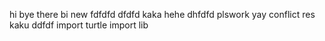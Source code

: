 hi
bye
there
bi
new
fdfdfd
dfdfd
kaka
hehe
dhfdfd
plswork
yay
conflict
res
kaku
ddfdf
import turtle
import lib
